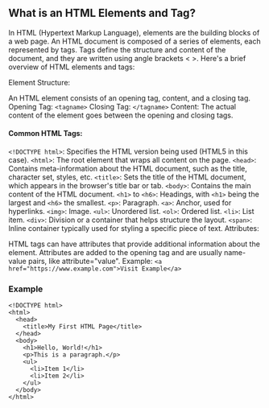 ##  What is an HTML Elements and Tag? 

In HTML (Hypertext Markup Language), elements are the building blocks of a web page. An HTML document is composed of a series of elements, each represented by tags. Tags define the structure and content of the document, and they are written using angle brackets < >. Here's a brief overview of HTML elements and tags:

Element Structure:

An HTML element consists of an opening tag, content, and a closing tag.
Opening Tag: ```<tagname>```
Closing Tag: ```</tagname>```
Content: The actual content of the element goes between the opening and closing tags.

#### Common HTML Tags:

```<!DOCTYPE html>```: Specifies the HTML version being used (HTML5 in this case).
```<html>```: The root element that wraps all content on the page.
```<head>```: Contains meta-information about the HTML document, such as the title, character set, styles, etc.
```<title>```: Sets the title of the HTML document, which appears in the browser's title bar or tab.
```<body>```: Contains the main content of the HTML document.
```<h1>``` to ```<h6>```: Headings, with ```<h1>``` being the largest and ```<h6>``` the smallest.
```<p>```: Paragraph.
```<a>```: Anchor, used for hyperlinks.
```<img>```: Image.
```<ul>```: Unordered list.
```<ol>```: Ordered list.
```<li>```: List item.
```<div>```: Division or a container that helps structure the layout.
```<span>```: Inline container typically used for styling a specific piece of text.
Attributes:

HTML tags can have attributes that provide additional information about the element.
Attributes are added to the opening tag and are usually name-value pairs, like attribute="value".
Example: ```<a href="https://www.example.com">Visit Example</a>```

### Example
```
<!DOCTYPE html>
<html>
  <head>
    <title>My First HTML Page</title>
  </head>
  <body>
    <h1>Hello, World!</h1>
    <p>This is a paragraph.</p>
    <ul>
      <li>Item 1</li>
      <li>Item 2</li>
    </ul>
  </body>
</html>
```